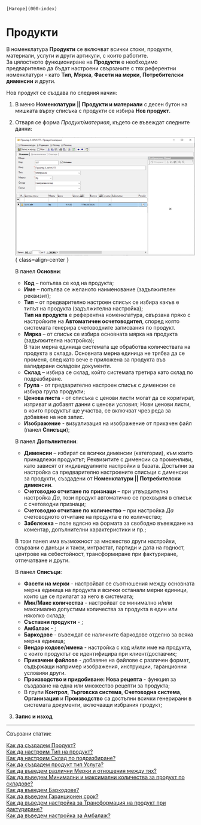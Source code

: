 ```{only} html
[Нагоре](000-index)
```

# Продукти

В номенклатура **Продукти** се включват всички стоки, продукти, материали, услуги и други артикули, с които работите.  
За цялостното функциониране на **Продукти** е необходимо предварително да бъдат настроени свързаните с тях референтни номенклатури - като **Тип**, **Мярка**, **Фасети на мерки**, **Потребителски дименсии** и други.  

Нов продукт се създава по следния начин:

 1) В меню **Номенклатури || Продукти и материали** с десен бутон на
    мишката върху списъка с продукти се избира **Нов продукт**.
    
 2) Отваря се форма *Продукт/материал*, където се въвеждат следните данни:
 
    ![Форма продукт](902-item-form.png){ class=align-center }

    В панел **Основни**:
    - **Код** – попълва се код на продукта;
    - **Име** – попълва се желаното наименование (задължителен реквизит);
    - **Тип** – от предварително настроен списък се избира какъв е типът на продукта (задължителна настройка);  
    **Тип на продукта** е референтна номенклатура, свързана пряко с настройките на **Автоматичен осчетоводител**, според която системата генерира счетоводните записвания по продукт.  
    - **Мярка** – от списък се избира основната мярка на продукта (задължителна настройка);  
    В тази мерна единица системата ще обработва количествата на продукта в склада. Основната мерна единица не трябва да се променя, след като вече е приложена за продукта във валидирани складови документи.
    - **Склад** – избира се склад, който системата третира като склад по подразбиране.  
    - **Група** - от предварително настроен списък с дименсии се избира група продукти;
    - **Ценова листа** - от списъка с ценови листи могат да се коригират, изтриват и добавят данни с ценови условия;
    Нови ценови листи, в които продуктът ще участва, се включват чрез реда за добавяне на нов запис. 
    - **Изображение** - визуализация на изображение от прикачен файл (панел **Списъци**);

    В панел **Допълнителни**:
    - **Дименсии** – избират се всички дименсии (категории), към които принадлежи продуктът;
    Реквизитите с дименсии са променливи, като зависят от индивидуалните настройки в базата. Достъпни за настройка са предварително настроените списъци с дименсии за продукти, създадени от **Номенклатури || Потребителски дименсии**.
    - **Счетоводно отчитане по признаци** – при утвърдителна настройка *Да*, този продукт автоматично се прехвърля в списък с счетоводни признаци;
    - **Счетоводно отчитане по количество** – при настройка *Да* счетоводното отчитане на продукта е по количество;
    - **Забележка** – поле вдясно на формата за свободно въвеждане на коментар, допълнителни характеристики и пр.;  

    В този панел има възможност за множество други настройки, свързани с данъци и такси, интрастат, партиди и дата на годност, центрове на себестойност, трансформиране при фактуриране, отпечатване и други.  
    
    В панел **Списъци**:
    - **Фасети на мерки** - настройват се съотношения между основната мерна единица на продукта и всички останали мерни единици, които ще се прилагат за него в системата;
    - **Мин/Макс количества** - настройват се минимално и/или максимално допустими количества за продукта в един или няколко склада;
    - **Съставни продукти** - ;
    - **Амбалаж** - ;
    - **Баркодове** - въвеждат се наличните баркодове отделно за всяка мерна единица;
    - **Вендор кодове/имена** - настройка с код и/или име на продукта, с които продуктът се идентифицира при клиент/доставчик;
    - **Прикачени файлове** - добавяне на файлове с различен формат, съдържащи например изображения, инструкции, гаранционни условияи други.
    - **Производство и придобиване: Нова рецепта** - функция за създаване на една или множество рецепти за продукта;
    - В групи **Контрол**, **Търговска система**, **Счетоводна система**, **Организация** и **Производство** са достъпни всички генерирани в системата документи, включващи избрания продукт;


 3)  **Запис и изход**  

___
Свързани статии:

[Как да създадем Продукт?](https://www.unicontsoft.com/cms/node/13)  
[Как да настроим Тип на продукт?](https://www.unicontsoft.com/cms/node/104)  
[Как да настроим Склад по подразбиране?](https://www.unicontsoft.com/cms/node/103)  
[Как да създадем продукт тип Услуга?](https://www.unicontsoft.com/cms/node/99)  
[Как да въведем различни Мерки и отношения между тях?](https://www.unicontsoft.com/cms/node/101)  
[Как да въведем Минимални и максимални количества за продукт по складове?](https://www.unicontsoft.com/cms/node/218)  
[Как да въведем Баркодове?](https://www.unicontsoft.com/cms/node/102)  
[Как да въведем Гаранционен срок?](https://www.unicontsoft.com/cms/node/113)  
[Как да въведем настройка за Трансформация на продукт при фактуриране?](https://www.unicontsoft.com/cms/node/105)  
[Как да въведем настройка за Амбалаж?](https://www.unicontsoft.com/cms/node/187)  